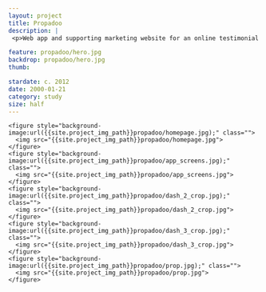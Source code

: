 ```yaml
---
layout: project
title: Propadoo
description: |
 <p>Web app and supporting marketing website for an online testimonial service that lets companies and individuals give and receive ‘props’ for outstanding service as well as refer friends and colleagues. Deliverables included app interface design and marketing website design.</p>

feature: propadoo/hero.jpg
backdrop: propadoo/hero.jpg
thumb:

stardate: c. 2012
date: 2000-01-21
category: study
size: half
---
```


<section class="tight">
  <main>

    <figure style="background-image:url({{site.project_img_path}}propadoo/homepage.jpg);" class="">
      <img src="{{site.project_img_path}}propadoo/homepage.jpg">
    </figure>
    <figure style="background-image:url({{site.project_img_path}}propadoo/app_screens.jpg);" class="">
      <img src="{{site.project_img_path}}propadoo/app_screens.jpg">
    </figure>
    <figure style="background-image:url({{site.project_img_path}}propadoo/dash_2_crop.jpg);" class="">
      <img src="{{site.project_img_path}}propadoo/dash_2_crop.jpg">
    </figure>
    <figure style="background-image:url({{site.project_img_path}}propadoo/dash_3_crop.jpg);" class="">
      <img src="{{site.project_img_path}}propadoo/dash_3_crop.jpg">
    </figure>
    <figure style="background-image:url({{site.project_img_path}}propadoo/prop.jpg);" class="">
      <img src="{{site.project_img_path}}propadoo/prop.jpg">
    </figure>

  </main>
</section>

